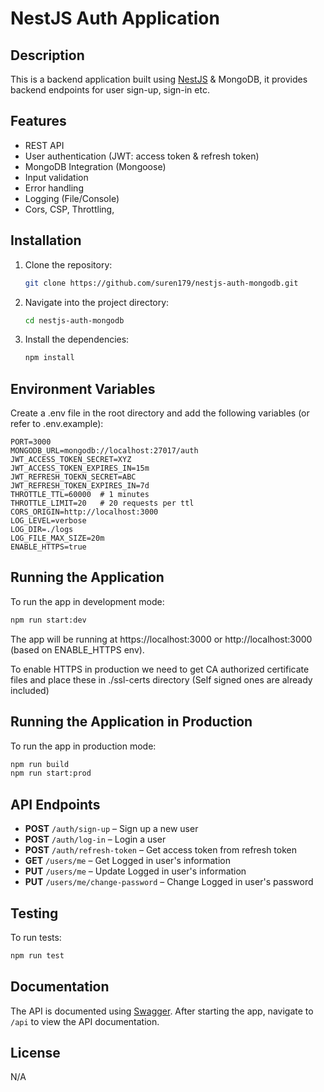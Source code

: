 # NestJS Auth Application

## Description

This is a backend application built using [NestJS](https://nestjs.com/) & MongoDB, it provides backend endpoints for user sign-up, sign-in etc.

## Features

-   REST API
-   User authentication (JWT: access token & refresh token)
-   MongoDB Integration (Mongoose)
-   Input validation
-   Error handling
-   Logging (File/Console)
-   Cors, CSP, Throttling,

## Installation

1. Clone the repository:

    ```bash
    git clone https://github.com/suren179/nestjs-auth-mongodb.git
    ```

2. Navigate into the project directory:

    ```bash
    cd nestjs-auth-mongodb
    ```

3. Install the dependencies:

    ```bash
    npm install
    ```

## Environment Variables

Create a .env file in the root directory and add the following variables (or
refer to .env.example):

    PORT=3000
    MONGODB_URL=mongodb://localhost:27017/auth
    JWT_ACCESS_TOKEN_SECRET=XYZ
    JWT_ACCESS_TOKEN_EXPIRES_IN=15m
    JWT_REFRESH_TOEKN_SECRET=ABC
    JWT_REFRESH_TOKEN_EXPIRES_IN=7d
    THROTTLE_TTL=60000  # 1 minutes
    THROTTLE_LIMIT=20   # 20 requests per ttl
    CORS_ORIGIN=http://localhost:3000
    LOG_LEVEL=verbose
    LOG_DIR=./logs
    LOG_FILE_MAX_SIZE=20m
    ENABLE_HTTPS=true

## Running the Application

To run the app in development mode:

```bash
npm run start:dev
```

The app will be running at https://localhost:3000 or http://localhost:3000
(based on ENABLE_HTTPS env).

To enable HTTPS in production we need to get CA authorized certificate files and
place these in ./ssl-certs directory (Self signed ones are already included)

## Running the Application in Production

To run the app in production mode:

```bash
npm run build
npm run start:prod
```

## API Endpoints

-   **POST** `/auth/sign-up` – Sign up a new user
-   **POST** `/auth/log-in` – Login a user
-   **POST** `/auth/refresh-token` – Get access token from refresh token
-   **GET** `/users/me` – Get Logged in user's information
-   **PUT** `/users/me` – Update Logged in user's information
-   **PUT** `/users/me/change-password` – Change Logged in user's password

## Testing

To run tests:

```bash
npm run test
```

## Documentation

The API is documented using [Swagger](https://swagger.io/). After starting the
app, navigate to `/api` to view the API documentation.

## License

N/A
